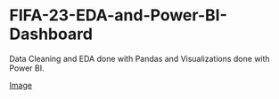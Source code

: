# FIFA-23-EDA-and-Power-BI-Dashboard

Data Cleaning and EDA done with Pandas and Visualizations done with Power BI.

[Image](https://raw.githubusercontent.com/Abuzariii/FIFA-23-EDA-and-Power-BI-Dashboard/main/Screenshot_2023-01-02-15-20-07-132-edit_com.android.chrome.jpg)

